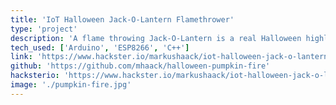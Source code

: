 ```yaml
---
title: 'IoT Halloween Jack-O-Lantern Flamethrower'
type: 'project'
description: 'A flame throwing Jack-O-Lantern is a real Halloween highlight and definitely something to impress the trick-or-treaters and your neighbors. An internet controlled IoT flame throwing Jack-O-Lantern is even better.'
tech_used: ['Arduino', 'ESP8266', 'C++']
link: 'https://www.hackster.io/markushaack/iot-halloween-jack-o-lantern-flamethrower-using-esp8266-e340a6'
github: 'https://github.com/mhaack/halloween-pumpkin-fire'
hacksterio: 'https://www.hackster.io/markushaack/iot-halloween-jack-o-lantern-flamethrower-using-esp8266-e340a6'
image: './pumpkin-fire.jpg'
---
```

